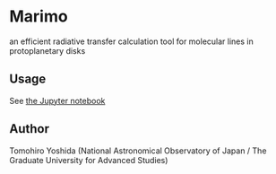 # Marimo
an efficient radiative transfer calculation tool for molecular lines in protoplanetary disks


## Usage
See [the Jupyter notebook](./example.ipynb)

## Author

Tomohiro Yoshida (National Astronomical Observatory of Japan / The Graduate University for Advanced Studies)
